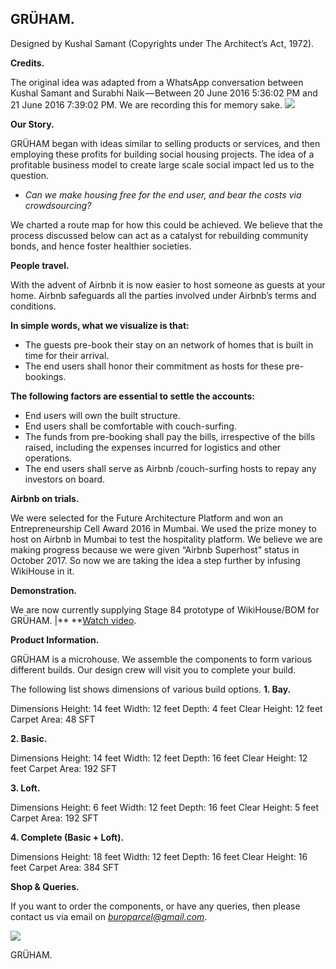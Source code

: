 ## GRÜHAM.

Designed by Kushal Samant (Copyrights under The Architect’s Act, 1972).

**Credits.**

The original idea was adapted from a WhatsApp 
conversation between Kushal Samant and Surabhi Naik — Between 20 June 
2016 5:36:02 PM and 21 June 2016 7:39:02 PM. We are recording this for 
memory sake.
![](https://66.media.tumblr.com/68db6f867daae3e4e761ee5f637f74d7/38963e009a684668-09/s540x810/f7653abb0237b3cc2b0ad29170fb63b9ba6f2d0d.gif)

**Our Story.**

GRÜHAM began with ideas similar to selling products or services, and then employing these profits for building social housing projects. The idea of a profitable business model to create large scale social impact led us to the question.

*   _Can we make housing free for the end user, and bear the costs via crowdsourcing?_

We charted a route map for how this could be achieved. We believe that the process discussed below can act as a catalyst for rebuilding community bonds, and hence foster healthier societies.

**People travel.**

With the advent of Airbnb it is now easier to host someone as guests at your home. Airbnb safeguards all the parties involved under Airbnb’s terms and conditions.

**In simple words, what we visualize is that:**

*   The guests pre-book their stay on an network of homes that is built in time for their arrival.
*   The end users shall honor their commitment as hosts for these pre-bookings.

**The following factors are essential to settle the accounts:**

*   End users will own the built structure.
*   End users shall be comfortable with couch-surfing.
*   The funds from pre-booking shall pay the bills, irrespective of the bills raised, including the expenses incurred for logistics and other operations.
*   The end users shall serve as Airbnb /couch-surfing hosts to repay any investors on board.

**Airbnb on trials.**

We were selected for the Future Architecture Platform and won an Entrepreneurship Cell Award 2016 in Mumbai. We used the prize money to host on Airbnb in Mumbai to test the hospitality platform. We believe we are making progress because we were given “Airbnb Superhost” status in October 2017. So now we are taking the idea a step further by infusing WikiHouse in it.

**Demonstration.**

We are now currently supplying Stage 84 prototype of WikiHouse/BOM for GRÜHAM. |** **[Watch video](https://www.youtube.com/watch?v=joiJpumAlmg).

**Product Information.**

GRÜHAM is a microhouse.
We assemble the components to form various different builds.
Our design crew will visit you to complete your build.

The following list shows dimensions of various build options.
**1. Bay.**

Dimensions
Height: 14 feet
Width: 12 feet
Depth: 4 feet
Clear Height: 12 feet
Carpet Area: 48 SFT

**2. Basic.**

Dimensions
Height: 14 feet
Width: 12 feet
Depth: 16 feet
Clear Height: 12 feet
Carpet Area: 192 SFT

**3. Loft.**

Dimensions
Height: 6 feet
Width: 12 feet
Depth: 16 feet
Clear Height: 5 feet
Carpet Area: 192 SFT

**4. Complete (Basic + Loft).**

Dimensions
Height: 18 feet
Width: 12 feet
Depth: 16 feet
Clear Height: 16 feet
Carpet Area: 384 SFT

**Shop & Queries.**

If you want to order the components, or have any queries, then please contact us via email on [_buroparcel@gmail.com_](mailto:buroparcel@gmail.com).

![](https://66.media.tumblr.com/e5481b89c70eea291699fd1aa0b2cb07/38963e009a684668-9a/s540x810/35535c7ce385073f3b744383266a6e5de2567424.jpg)

GRÜHAM.
